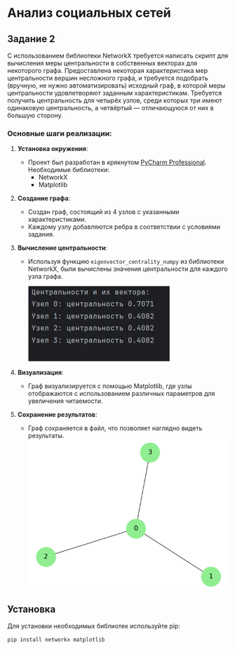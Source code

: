 # Анализ социальных сетей

## Задание 2

С использованием библиотеки NetworkX требуется написать скрипт для вычисления меры центральности в собственных векторах для некоторого графа.
Предоставлена некоторая характеристика мер центральности вершин несложного графа, и требуется подобрать (вручную, не нужно автоматизировать) исходный граф, в которой меры центральности удовлетворяют заданным характеристикам. 
Требуется получить центральность для четырёх узлов, среди которых три имеют одинаковую центральность, а четвёртый — отличающуюся от них в большую сторону.

### Основные шаги реализации:
1. **Установка окружения**: 
   - Проект был разработан в крякнутом [PyCharm Professional](https://gtorrent.cc/programmy/rabota-s-faylami/259496-jetbrains-pycharm-professional-202331-repack-by-sitego-en.html). Необходимые библиотеки:
     - NetworkX
     - Matplotlib

2. **Создание графа**: 
   - Создан  граф, состоящий из 4 узлов с указанными характеристиками.
   - Каждому узлу добавляются ребра в соответствии с условиями задания.

3. **Вычисление центральности**:
   - Используя функцию `eigenvector_centrality_numpy` из библиотеки NetworkX, были вычислены значения центральности для каждого узла графа.
     
     ![результаты.png](img.png)


4. **Визуализация**:
   - Граф визуализируется с помощью Matplotlib, где узлы отображаются с использованием различных параметров для увеличения читаемости.

5. **Сохранение результатов**:
   - Граф сохраняется в файл, что позволяет наглядно видеть результаты.
     ![my_graph.png](my_graph.png)
## Установка

Для установки необходимых библиотек используйте pip:

```bash
pip install networkx matplotlib
